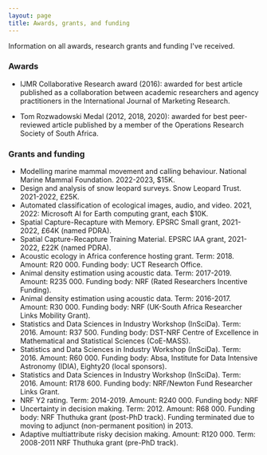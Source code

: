 ```yaml
---
layout: page
title: Awards, grants, and funding
---
```


Information on all awards, research grants and funding I've received.

### Awards 

- IJMR Collaborative Research award (2016): awarded for best article published as a collaboration between academic researchers and agency practitioners in the International Journal of Marketing Research.

- Tom Rozwadowski Medal (2012, 2018, 2020): awarded for best peer-reviewed article published by a member of the Operations Research Society of South Africa. 

### Grants and funding 

- Modelling marine mammal movement and calling behaviour. National Marine Mammal Foundation. 2022-2023, $15K.
- Design and analysis of snow leopard surveys. Snow Leopard Trust. 2021-2022, £25K.
- Automated classification of ecological images, audio, and video. 2021, 2022: Microsoft AI for Earth computing grant, each $10K.
- Spatial Capture-Recapture with Memory. EPSRC Small grant, 2021-2022, £64K (named PDRA).
- Spatial Capture-Recapture Training Material. EPSRC IAA grant, 2021-2022, £22K (named PDRA).
- Acoustic ecology in Africa conference hosting grant. Term: 2018. Amount: R20 000. Funding body: UCT Research Office. 
- Animal density estimation using acoustic data. Term: 2017-2019. Amount: R235 000. Funding body: NRF (Rated Researchers Incentive Funding). 
- Animal density estimation using acoustic data. Term: 2016-2017. Amount: R30 000. Funding body: NRF (UK-South Africa Researcher Links Mobility Grant). 
- Statistics and Data Sciences in Industry Workshop (InSciDa). Term: 2016. Amount: R37 500. Funding body: DST-NRF Centre of Excellence in Mathematical and Statistical Sciences (CoE-MASS). 
- Statistics and Data Sciences in Industry Workshop (InSciDa). Term: 2016. Amount: R60 000. Funding body: Absa, Institute for Data Intensive Astronomy (IDIA), Eighty20 (local sponsors).
- Statistics and Data Sciences in Industry Workshop (InSciDa). Term: 2016. Amount: R178 600. Funding body: NRF/Newton Fund Researcher Links Grant.
- NRF Y2 rating. Term: 2014-2019. Amount: R240 000. Funding body: NRF
- Uncertainty in decision making. Term: 2012. Amount: R68 000. Funding body: NRF Thuthuka grant (post-PhD track). Funding terminated due to moving to adjunct (non-permanent position) in 2013.
- Adaptive multiattribute risky decision making. Amount: R120 000. Term: 2008-2011 NRF Thuthuka grant (pre-PhD track).
